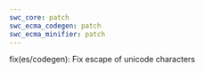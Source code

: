 ```yaml
---
swc_core: patch
swc_ecma_codegen: patch
swc_ecma_minifier: patch
---
```


fix(es/codegen): Fix escape of unicode characters
